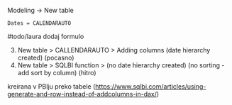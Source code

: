 Modeling -> New table
```dax
Dates = CALENDARAUTO
```

#todo/laura dodaj formulo


3. New table > CALLENDARAUTO > Adding columns (date hierarchy created) (pocasno)
4. New table > SQLBI function > (no date hierarchy created) (no sorting - add sort by column) (hitro)

kreirana v PBIju preko tabele (https://www.sqlbi.com/articles/using-generate-and-row-instead-of-addcolumns-in-dax/)